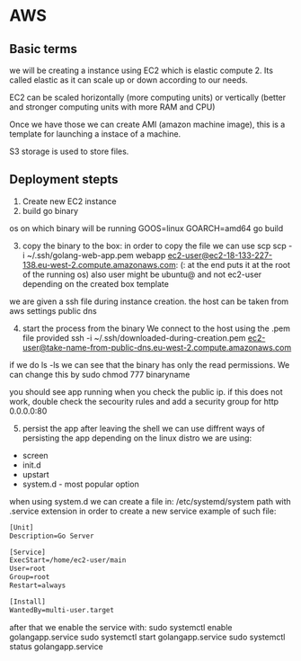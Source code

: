 # AWS

## Basic terms
we will be creating a instance using EC2 which is elastic compute 2.
Its called elastic as it can scale up or down according to our needs.

EC2 can be scaled horizontally (more computing units) or vertically (better and stronger computing units with more RAM and CPU)

Once we have those we can create AMI (amazon machine image), this is a template for launching a instace of a machine.

S3 storage is used to store files.

## Deployment stepts
1. Create new EC2 instance
2. build go binary

os on which binary will be running
GOOS=linux GOARCH=amd64 go build


3. copy the binary to  the box:
in order to copy the file we can use scp
scp -i ~/.ssh/golang-web-app.pem webapp ec2-user@ec2-18-133-227-138.eu-west-2.compute.amazonaws.com:
(: at the end puts it at the root of the running os)
also user might be ubuntu@ and not ec2-user depending on the created box template

we are given a ssh file during instance creation.
the host can be taken from aws settings public dns

4. start the process from the binary
We connect to the host using the .pem file provided
ssh -i ~/.ssh/downloaded-during-creation.pem ec2-user@take-name-from-public-dns.eu-west-2.compute.amazonaws.com

if we do ls -ls we can see that the binary has only the read permissions.
We can change this by 
sudo chmod 777 binaryname

you should see app running when you check the public ip. 
if this does not work, double check the secourity rules and add a security group for http 0.0.0.0:80

5. persist the app after leaving the shell
we can use diffrent ways of persisting the app depending on the linux distro we are using:
- screen
- init.d
- upstart
- system.d - most popular option

when using system.d we can create a file in:
/etc/systemd/system
path with .service extension in order to create a new service
example of such file:

```txt
[Unit]
Description=Go Server

[Service]
ExecStart=/home/ec2-user/main
User=root
Group=root
Restart=always

[Install]
WantedBy=multi-user.target
```

after that we enable the service with:
sudo systemctl enable golangapp.service
sudo systemctl start golangapp.service
sudo systemctl status golangapp.service





